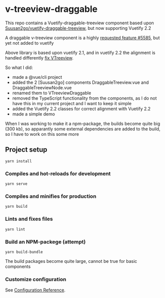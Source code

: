 # v-treeview-draggable

This repo contains a Vuetify-draggable-treeview component based upon [Suusan2go/vuetify-draggable-treeview](https://github.com/suusan2go/vuetify-draggable-treeview), but now supporting Vuetify 2.2 

A draggable v-treeview component is a highly [requested feature #5585](https://github.com/vuetifyjs/vuetify/issues/5585), but yet not added to vuetify

Above library is based upon vuetify 2.1, and in vuetify 2.2 the alignment is handled differently [fix VTreeview](https://github.com/vuetifyjs/vuetify/pull/9640).

So what I did:
- made a @vue/cli project
- added the 2 [Suusan2go] components DraggableTreeview.vue and DraggableTreeviewNode.vue
- renamed them to VTreeviewDraggable
- removed the TypeScript functionality from the components, as I do not have this in my current project and I want to keep it simple
- added the Vuetify 2.2 classes for correct alignment with Vuetify 2.2
- made a simple demo 

When I was working to make it a npm-package, the builds become quite big (300 kb), so apparantly some external dependencies are added to the build, so I have to work on this some more

## Project setup
```
yarn install
```

### Compiles and hot-reloads for development
```
yarn serve
```

### Compiles and minifies for production
```
yarn build
```

### Lints and fixes files
```
yarn lint
```

### Build an NPM-packege (attempt)
```
yarn build-bundle
```

The build packages become quite large, cannot be true for basic components


### Customize configuration
See [Configuration Reference](https://cli.vuejs.org/config/).
